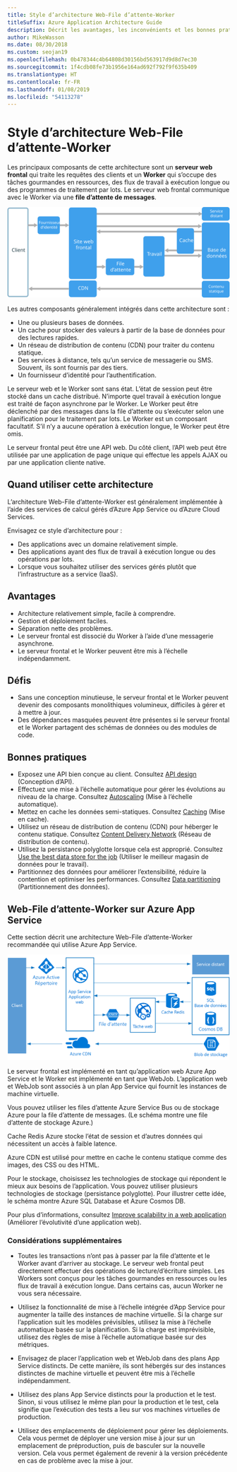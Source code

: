 ```yaml
---
title: Style d’architecture Web-File d’attente-Worker
titleSuffix: Azure Application Architecture Guide
description: Décrit les avantages, les inconvénients et les bonnes pratiques des architectures Web-File d’attente-Worker sur Azure.
author: MikeWasson
ms.date: 08/30/2018
ms.custom: seojan19
ms.openlocfilehash: 0b478344c4b64808d30156bd563917d9d8d7ec30
ms.sourcegitcommit: 1f4cdb08fe73b1956e164ad692f792f9f635b409
ms.translationtype: HT
ms.contentlocale: fr-FR
ms.lasthandoff: 01/08/2019
ms.locfileid: "54113278"
---
```

# <a name="web-queue-worker-architecture-style"></a>Style d’architecture Web-File d’attente-Worker

Les principaux composants de cette architecture sont un **serveur web frontal** qui traite les requêtes des clients et un **Worker** qui s’occupe des tâches gourmandes en ressources, des flux de travail à exécution longue ou des programmes de traitement par lots.  Le serveur web frontal communique avec le Worker via une **file d’attente de messages**.

![Diagramme logique du style d’architecture Web-File d’attente-Worker](./images/web-queue-worker-logical.svg)

Les autres composants généralement intégrés dans cette architecture sont :

- Une ou plusieurs bases de données.
- Un cache pour stocker des valeurs à partir de la base de données pour des lectures rapides.
- Un réseau de distribution de contenu (CDN) pour traiter du contenu statique.
- Des services à distance, tels qu’un service de messagerie ou SMS. Souvent, ils sont fournis par des tiers.
- Un fournisseur d’identité pour l’authentification.

Le serveur web et le Worker sont sans état. L’état de session peut être stocké dans un cache distribué. N’importe quel travail à exécution longue est traité de façon asynchrone par le Worker. Le Worker peut être déclenché par des messages dans la file d’attente ou s’exécuter selon une planification pour le traitement par lots. Le Worker est un composant facultatif. S’il n’y a aucune opération à exécution longue, le Worker peut être omis.

Le serveur frontal peut être une API web. Du côté client, l’API web peut être utilisée par une application de page unique qui effectue les appels AJAX ou par une application cliente native.

## <a name="when-to-use-this-architecture"></a>Quand utiliser cette architecture

L’architecture Web-File d’attente-Worker est généralement implémentée à l’aide des services de calcul gérés d’Azure App Service ou d’Azure Cloud Services.

Envisagez ce style d’architecture pour :

- Des applications avec un domaine relativement simple.
- Des applications ayant des flux de travail à exécution longue ou des opérations par lots.
- Lorsque vous souhaitez utiliser des services gérés plutôt que l’infrastructure as a service (IaaS).

## <a name="benefits"></a>Avantages

- Architecture relativement simple, facile à comprendre.
- Gestion et déploiement faciles.
- Séparation nette des problèmes.
- Le serveur frontal est dissocié du Worker à l’aide d’une messagerie asynchrone.
- Le serveur frontal et le Worker peuvent être mis à l’échelle indépendamment.

## <a name="challenges"></a>Défis

- Sans une conception minutieuse, le serveur frontal et le Worker peuvent devenir des composants monolithiques volumineux, difficiles à gérer et à mettre à jour.
- Des dépendances masquées peuvent être présentes si le serveur frontal et le Worker partagent des schémas de données ou des modules de code.

## <a name="best-practices"></a>Bonnes pratiques

- Exposez une API bien conçue au client. Consultez [API design][api-design] (Conception d’API).
- Effectuez une mise à l’échelle automatique pour gérer les évolutions au niveau de la charge. Consultez [Autoscaling][autoscaling] (Mise à l’échelle automatique).
- Mettez en cache les données semi-statiques. Consultez [Caching][caching] (Mise en cache).
- Utilisez un réseau de distribution de contenu (CDN) pour héberger le contenu statique. Consultez [Content Delivery Network][cdn] (Réseau de distribution de contenu).
- Utilisez la persistance polyglotte lorsque cela est approprié. Consultez [Use the best data store for the job][polyglot] (Utiliser le meilleur magasin de données pour le travail).
- Partitionnez des données pour améliorer l’extensibilité, réduire la contention et optimiser les performances. Consultez [Data partitioning][data-partition] (Partitionnement des données).

## <a name="web-queue-worker-on-azure-app-service"></a>Web-File d’attente-Worker sur Azure App Service

Cette section décrit une architecture Web-File d’attente-Worker recommandée qui utilise Azure App Service.

![Diagramme physique du style d’architecture Web-File d’attente-Worker](./images/web-queue-worker-physical.png)

Le serveur frontal est implémenté en tant qu’application web Azure App Service et le Worker est implémenté en tant que WebJob. L’application web et WebJob sont associés à un plan App Service qui fournit les instances de machine virtuelle.

Vous pouvez utiliser les files d’attente Azure Service Bus ou de stockage Azure pour la file d’attente de messages. (Le schéma montre une file d’attente de stockage Azure.)

Cache Redis Azure stocke l’état de session et d’autres données qui nécessitent un accès à faible latence.

Azure CDN est utilisé pour mettre en cache le contenu statique comme des images, des CSS ou des HTML.

Pour le stockage, choisissez les technologies de stockage qui répondent le mieux aux besoins de l’application. Vous pouvez utiliser plusieurs technologies de stockage (persistance polyglotte). Pour illustrer cette idée, le schéma montre Azure SQL Database et Azure Cosmos DB.

Pour plus d’informations, consultez [Improve scalability in a web application][scalable-web-app] (Améliorer l’évolutivité d’une application web).

### <a name="additional-considerations"></a>Considérations supplémentaires

- Toutes les transactions n’ont pas à passer par la file d’attente et le Worker avant d’arriver au stockage. Le serveur web frontal peut directement effectuer des opérations de lecture/d’écriture simples. Les Workers sont conçus pour les tâches gourmandes en ressources ou les flux de travail à exécution longue. Dans certains cas, aucun Worker ne vous sera nécessaire.

- Utilisez la fonctionnalité de mise à l’échelle intégrée d’App Service pour augmenter la taille des instances de machine virtuelle. Si la charge sur l’application suit les modèles prévisibles, utilisez la mise à l’échelle automatique basée sur la planification. Si la charge est imprévisible, utilisez des règles de mise à l’échelle automatique basée sur des métriques.

- Envisagez de placer l’application web et WebJob dans des plans App Service distincts. De cette manière, ils sont hébergés sur des instances distinctes de machine virtuelle et peuvent être mis à l’échelle indépendamment.

- Utilisez des plans App Service distincts pour la production et le test. Sinon, si vous utilisez le même plan pour la production et le test, cela signifie que l’exécution des tests a lieu sur vos machines virtuelles de production.

- Utilisez des emplacements de déploiement pour gérer les déploiements. Cela vous permet de déployer une version mise à jour sur un emplacement de préproduction, puis de basculer sur la nouvelle version. Cela vous permet également de revenir à la version précédente en cas de problème avec la mise à jour.

<!-- links -->

[api-design]: ../../best-practices/api-design.md
[autoscaling]: ../../best-practices/auto-scaling.md
[caching]: ../../best-practices/caching.md
[cdn]: ../../best-practices/cdn.md
[data-partition]: ../../best-practices/data-partitioning.md
[polyglot]: ../design-principles/use-the-best-data-store.md
[scalable-web-app]: ../../reference-architectures/app-service-web-app/scalable-web-app.md